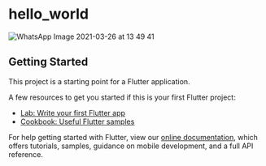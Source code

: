 # hello_world

![WhatsApp Image 2021-03-26 at 13 49 41](https://user-images.githubusercontent.com/62085991/112593548-3c8c3100-8e3a-11eb-9e5c-271fe38ed229.jpeg)

## Getting Started

This project is a starting point for a Flutter application.

A few resources to get you started if this is your first Flutter project:

- [Lab: Write your first Flutter app](https://flutter.dev/docs/get-started/codelab)
- [Cookbook: Useful Flutter samples](https://flutter.dev/docs/cookbook)

For help getting started with Flutter, view our
[online documentation](https://flutter.dev/docs), which offers tutorials,
samples, guidance on mobile development, and a full API reference.
